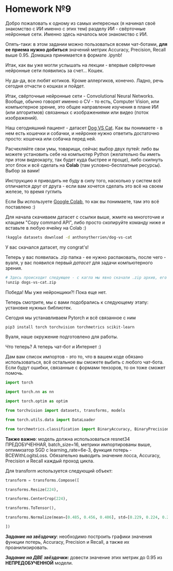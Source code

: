 # Homework №9

Добро пожаловать к одному из самых интересных (я начинал своё знакомство с ИИ именно с этих тем) разделу ИИ - свёрточные нейронные сети. Именно здесь началось мое знакомство с ИИ.

Опять-таки: в этом задании можно пользоваться всеми чат-ботами, **для ее приема нужно добиться** значений метрик Accuracy, Precision, Recall выше 0.95. Домашка принимается в формате .ipynb!

Итак, как вы уже могли услышать на лекции - впервые свёрточные нейронные сети появились за счет... Кошек. 

Ну да-да, все любят котиков. Кроме аллергиков, конечно. Ладно, речь сегодня отчасти о кошках и пойдет.

Итак, свёрточные нейронные сети - Convolutional Neural Networks. Вообще, обычно говорят именно о CV - то есть, Computer Vision, или компьютерное зрение, это общее направление изучения в плане ИИ (или алгоритмов) связанных с изображениями или видео (поток изображений).

Наш сегодняшний пациент - датасет [Dog VS Cat](https://www.kaggle.com/datasets/anthonytherrien/dog-vs-cat). Как вы понимаете - в нем есть кошечки и собачки, и нейронке нужно ответить достаточно просто: кошечка или собачка перед ней. 

Расчехляйте свои умы, товарищи, сейчас выбор двух путей: либо вы можете установить себе на компьютер Python (желательно бы иметь при этом видеокарту, так будет куда быстрее  и проще), либо скипнуть этот блок и всё сделать на **Colab** (там условно-бесплатные ресурсы). Выбор за вами!

Инструкцию я приводить не буду в силу того, насколько у систем всё отличается друг от друга - если вам хочется сделать это всё на своем железе, то время гуглить 

Если Вы используете [Google Colab](https://colab.google/), то как вы понимаете, там это всё поставлено :) 

Для начала скачиваем датасет с ссылки выше, жмите на многоточие и клацаем "Copy command API", либо просто скопируйте команду ниже и вставьте в любую ячейку на Colab :)

```bash
!kaggle datasets download -d anthonytherrien/dog-vs-cat
```

У вас скачался датасет, my congrat's! 

Теперь у вас появилась .zip папка - ее нужно распаковать, после чего - вуаля, у вас появился первый *датасет* для задачи компьютерного зрения. 

```bash
# Здесь происходит следующее - с кагла мы явно скачали .zip архив, его нужно было распаковать, после чего у нас вышла папка animal, содержщащая подпапки cat и dog
!unzip dogs-vs-cat.zip
```

Победа! Мы уже нейронщики?! Пока еще нет.

Теперь смотрите, мы с вами подобрались к следующему этапу: установке нужных библиотек. 

Сегодня мы устанавливаем Pytorch и всё связанное с ним

```bash
pip3 install torch torchvision torchmetrics scikit-learn
```

Вуаля, наше окружение подготовлено для работы.

Что теперь? А теперь чат-бот и Интернет :)

Дам вам список импортов - это то, что в вашем коде обязано использоваться, всё остальное вы сможете выбить с любого чат-бота. Если будут ошибки, связанные с формами тензоров, то он тоже сможет помочь.

```python
import torch

import torch.nn as nn

import torch.optim as optim

from torchvision import datasets, transforms, models

from torch.utils.data import DataLoader

from torchmetrics.classification import BinaryAccuracy, BinaryPrecision, BinaryRecall
```

**Также важно**: модель должна использоваться resnet34 ПРЕДОБУЧЕННАЯ, batch_size=16, метрики импортированы выше, оптимизатор SGD с learning_rate=6e-3, функция потерь - BCEWithLogitsLoss. Обязательно выводить значение лосса, Accuracy, Precision и Recall каждый проход цикла.

Для transform используется следующий объект:

```python
transform = transforms.Compose([

transforms.Resize(224),

transforms.CenterCrop(224),

transforms.ToTensor(),

transforms.Normalize(mean=[0.485, 0.456, 0.406], std=[0.229, 0.224, 0.225])

])
```

***Задание на звёздочку***: необходимо построить графики значения функции потерь, Accuracy, Precision и Recall, а также их проанилизировать.

***Задание на ДВЕ звёздочки:*** довести значение этих метрик до 0.95 из **НЕПРЕДОБУЧЕННОЙ** модели.